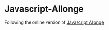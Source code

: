 # Javascript-Allonge

Following the online version of [Javascript Allonge](https://leanpub.com/javascript-allonge/read)
